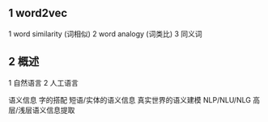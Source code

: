 ## 1 word2vec
1 word similarity (词相似)
2 word analogy (词类比)
3 同义词

## 2 概述
1 自然语言
2 人工语言

语义信息
字的搭配
短语/实体的语义信息
真实世界的语义建模
NLP/NLU/NLG
高层/浅层语义信息提取
